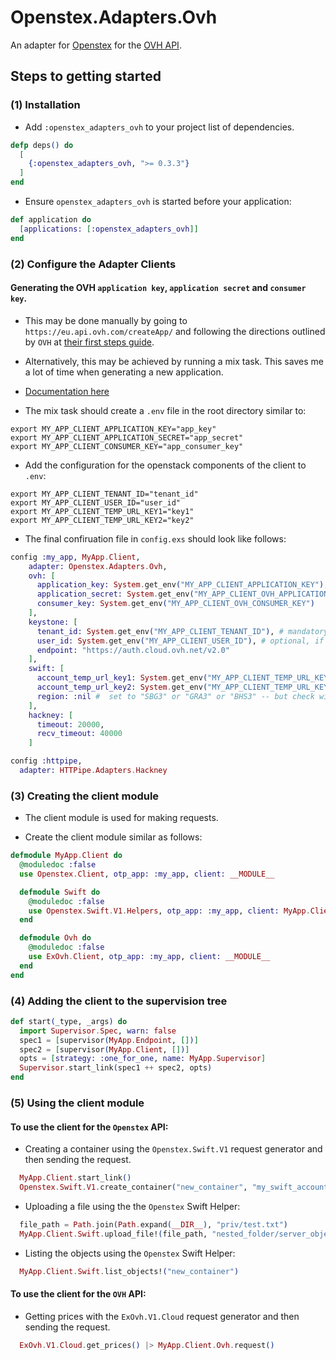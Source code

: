 # Openstex.Adapters.Ovh

An adapter for [Openstex](https://github.com/stephenmoloney/openstex)
for the [OVH API](https://github.com/stephenmoloney/ex_ovh).


## Steps to getting started

### (1) Installation

- Add `:openstex_adapters_ovh` to your project list of dependencies.

```elixir
defp deps() do
  [
    {:openstex_adapters_ovh, ">= 0.3.3"}
  ]
end
```

- Ensure `openstex_adapters_ovh` is started before your application:

```elixir
def application do
  [applications: [:openstex_adapters_ovh]]
end
```

### (2) Configure the Adapter Clients

#### Generating the OVH `application key`, `application secret` and `consumer key`.

- This may be done manually by going to `https://eu.api.ovh.com/createApp/` and following the directions outlined by `OVH` at
[their first steps guide](https://api.ovh.com/g934.first_step_with_api).

- Alternatively, this may be achieved by running a mix task. This saves me a lot of time when generating a new application.

- [Documentation here](https://github.com/stephenmoloney/ex_ovh/blob/master/docs/mix_task.md)

- The mix task should create a `.env` file in the root directory similar to:

```shell
export MY_APP_CLIENT_APPLICATION_KEY="app_key"
export MY_APP_CLIENT_APPLICATION_SECRET="app_secret"
export MY_APP_CLIENT_CONSUMER_KEY="app_consumer_key"
```

- Add the configuration for the openstack components of the client to `.env`:

```shell
export MY_APP_CLIENT_TENANT_ID="tenant_id"
export MY_APP_CLIENT_USER_ID="user_id"
export MY_APP_CLIENT_TEMP_URL_KEY1="key1"
export MY_APP_CLIENT_TEMP_URL_KEY2="key2"
```

- The final confiruation file in `config.exs` should look like follows:

```elixir
config :my_app, MyApp.Client,
    adapter: Openstex.Adapters.Ovh,
    ovh: [
      application_key: System.get_env("MY_APP_CLIENT_APPLICATION_KEY"),
      application_secret: System.get_env("MY_APP_CLIENT_OVH_APPLICATION_SECRET"),
      consumer_key: System.get_env("MY_APP_CLIENT_OVH_CONSUMER_KEY")
    ],
    keystone: [
      tenant_id: System.get_env("MY_APP_CLIENT_TENANT_ID"), # mandatory, corresponds to an ovh project id or ovh servicename
      user_id: System.get_env("MY_APP_CLIENT_USER_ID"), # optional, if absent a user will be created using the ovh api.
      endpoint: "https://auth.cloud.ovh.net/v2.0"
    ],
    swift: [
      account_temp_url_key1: System.get_env("MY_APP_CLIENT_TEMP_URL_KEY1"), # defaults to :nil if absent
      account_temp_url_key2: System.get_env("MY_APP_CLIENT_TEMP_URL_KEY2"), # defaults to :nil if absent
      region: :nil #  set to "SBG3" or "GRA3" or "BHS3" -- but check with OVH as this may change.
    ],
    hackney: [
      timeout: 20000,
      recv_timeout: 40000
    ]

config :httpipe,
  adapter: HTTPipe.Adapters.Hackney
```


### (3) Creating the client module

- The client module is used for making requests.

- Create the client module similar as follows:

```elixir
defmodule MyApp.Client do
  @moduledoc :false
  use Openstex.Client, otp_app: :my_app, client: __MODULE__

  defmodule Swift do
    @moduledoc :false
    use Openstex.Swift.V1.Helpers, otp_app: :my_app, client: MyApp.Client
  end

  defmodule Ovh do
    @moduledoc :false
    use ExOvh.Client, otp_app: :my_app, client: __MODULE__
  end
end
```

### (4) Adding the client to the supervision tree

```elixir
def start(_type, _args) do
  import Supervisor.Spec, warn: false
  spec1 = [supervisor(MyApp.Endpoint, [])]
  spec2 = [supervisor(MyApp.Client, [])]
  opts = [strategy: :one_for_one, name: MyApp.Supervisor]
  Supervisor.start_link(spec1 ++ spec2, opts)
end
```

### (5) Using the client module

#### To use the client for the `Openstex` API:

- Creating a container using the `Openstex.Swift.V1` request generator and then sending the request.
```elixir
  MyApp.Client.start_link()
  Openstex.Swift.V1.create_container("new_container", "my_swift_account") |> MyApp.Client.request()
```

- Uploading a file using the the `Openstex` Swift Helper:
```elixir
  file_path = Path.join(Path.expand(__DIR__), "priv/test.txt")
  MyApp.Client.Swift.upload_file!(file_path, "nested_folder/server_object.txt", "new_container")
```

- Listing the objects using the `Openstex` Swift Helper:
```elixir
  MyApp.Client.Swift.list_objects!("new_container")
```


#### To use the client for the `OVH` API:

- Getting prices with the `ExOvh.V1.Cloud` request generator and then sending the request.
```elixir
  ExOvh.V1.Cloud.get_prices() |> MyApp.Client.Ovh.request()
```
